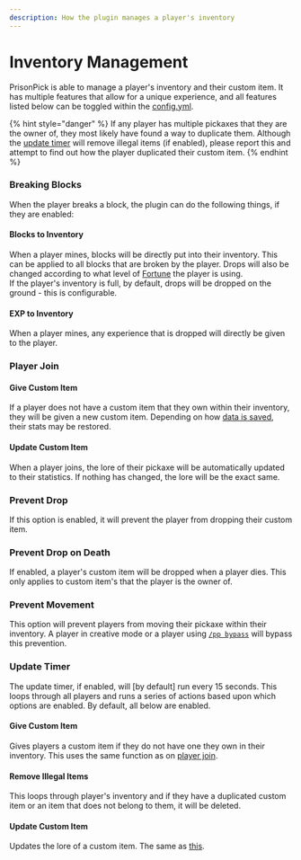 ```yaml
---
description: How the plugin manages a player's inventory
---
```


# Inventory Management

PrisonPick is able to manage a player's inventory and their custom item. It has multiple features that allow for a unique experience, and all features listed below can be toggled within the [config.yml](configuration-files/config.yml-1.0.2.md). 

{% hint style="danger" %}
If any player has multiple pickaxes that they are the owner of, they most likely have found a way to duplicate them. Although the [update timer](inventory-management.md#update-timer) will remove illegal items \(if enabled\), please report this and attempt to find out how the player duplicated their custom item.
{% endhint %}

### Breaking Blocks

When the player breaks a block, the plugin can do the following things, if they are enabled:

#### Blocks to Inventory

When a player mines, blocks will be directly put into their inventory. This can be applied to all blocks that are broken by the player. Drops will also be changed according to what level of [Fortune](enchantments.md#fortune) the player is using.  
If the player's inventory is full, by default, drops will be dropped on the ground - this is configurable.

#### EXP to Inventory

When a player mines, any experience that is dropped will directly be given to the player.

### Player Join

#### Give Custom Item

If a player does not have a custom item that they own within their inventory, they will be given a new custom item. Depending on how [data is saved](saving-data.md), their stats may be restored.

#### Update Custom Item

When a player joins, the lore of their pickaxe will be automatically updated to their statistics. If nothing has changed, the lore will be the exact same.

### Prevent Drop

If this option is enabled, it will prevent the player from dropping their custom item.

### Prevent Drop on Death

If enabled, a player's custom item will be dropped when a player dies. This only applies to custom item's that the player is the owner of.

### Prevent Movement

This option will prevent players from moving their pickaxe within their inventory. A player in creative mode or a player using [`/pp bypass`](commands-and-permissions.md#commands) will bypass this prevention. 

### Update Timer

The update timer, if enabled, will \[by default\] run every 15 seconds. This loops through all players and runs a series of actions based upon which options are enabled. By default, all below are enabled.

#### Give Custom Item

Gives players a custom item if they do not have one they own in their inventory. This uses the same function as on [player join](inventory-management.md#give-custom-item).

#### Remove Illegal Items

This loops through player's inventory and if they have a duplicated custom item or an item that does not belong to them, it will be deleted.

#### Update Custom Item

Updates the lore of a custom item. The same as [this](inventory-management.md#update-custom-item).

